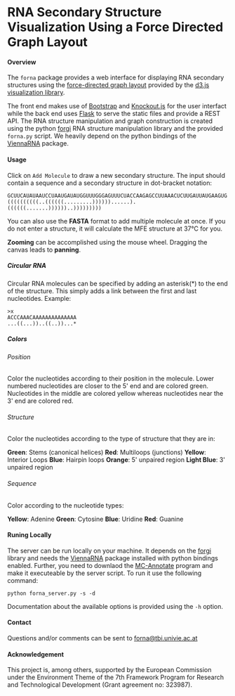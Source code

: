 RNA Secondary Structure Visualization Using a Force Directed Graph Layout
=========================================================================

#### Overview ####

The ``forna`` package provides a web interface for displaying RNA secondary
structures using the [force-directed graph
layout](https://github.com/mbostock/d3/wiki/Force-Layout) provided by the
[d3.js visualization library](http://d3js.org/). 

The front end makes use of [Bootstrap](getbootstrap.com) and
[Knockout.js](http://knockoutjs.com/) for the user interfact while the back end
uses [Flask](http://flask.pocoo.org/) to serve the static files and provide a
REST API. The RNA structure manipulation and graph construction is created
using the python [forgi](http://www.tbi.univie.ac.at/~pkerp/forgi/) RNA
structure manipulation library and the provided ``forna.py`` script. We heavily
depend on the python bindings of the [ViennaRNA](http://www.tbi.univie.ac.at/RNA/) package.

#### Usage ####

Click on ``Add Molecule`` to draw a new secondary structure. The input should
contain a sequence and a secondary structure in dot-bracket notation:

```
GCUUCAUAUAAUCCUAAUGAUAUGGUUUGGGAGUUUCUACCAAGAGCCUUAAACUCUUGAUUAUGAAGUG
((((((((((..((((((.........))))))......).((((((.......))))))..)))))))))
```

You can also use the **FASTA** format to add multiple molecule at once. If you do
not enter a structure, it will calculate the MFE structure at 37°C for you.

**Zooming** can be accomplished using the mouse wheel.
Dragging the canvas leads to **panning**.

##### Circular RNA #####

Circular RNA molecules can be specified by adding an asterisk(*) to the end
of the structure. This simply adds a link between the first and last nucleotides.
Example:

```
>x
ACCCAAACAAAAAAAAAAAAAA
...((...))..((..))...*
```

##### Colors #####

###### Position ######

Color the nucleotides according to their position in the molecule. Lower numbered
nucleotides are closer to the 5' end and are colored green. Nucleotides in the middle
are colored yellow whereas nucleotides near the 3' end are colored red.

###### Structure ######

Color the nucleotides according to the type of structure that they are in:

**Green**: Stems (canonical helices)
**Red**: Multiloops (junctions)
**Yellow**: Interior Loops
**Blue**: Hairpin loops
**Orange**: 5' unpaired region
**Light Blue**: 3' unpaired region

###### Sequence ######

Color according to the nucleotide types: 

**Yellow**: Adenine
**Green**: Cytosine
**Blue**: Uridine
**Red**: Guanine

#### Runing Locally ####

The server can be run locally on your machine. It depends on the [forgi](http://www.tbi.univie.ac.at/~pkerp/forgi/) library and needs the [ViennaRNA](http://www.tbi.univie.ac.at/RNA/) package installed with python bindings enabled. 
Further, you need to downlaod the [MC-Annotate](http://major.iric.ca/MajorLabEn/MC-Tools.html) program
and make it executeable by the server script.
To run it use the following command:

```shell
python forna_server.py -s -d
```

Documentation about the available options is provided using the ``-h`` option.

#### Contact ####

Questions and/or comments can be sent to <forna@tbi.univie.ac.at>

#### Acknowledgement ####

This project is, among others, supported by the European Commission under the Environment Theme of the 7th Framework Program for Research and Technological Development (Grant agreement no: 323987).
